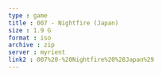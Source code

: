 ```yaml
---
type : game
title : 007 - Nightfire (Japan)
size : 1.9 G
format : iso
archive : zip
server : myrient
link2 : 007%20-%20Nightfire%20%28Japan%29
---
```

